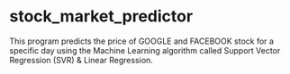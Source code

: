# stock_market_predictor
This program predicts the price of GOOGLE and FACEBOOK stock for a specific day using the Machine Learning algorithm called Support Vector Regression (SVR) &amp; Linear Regression.
